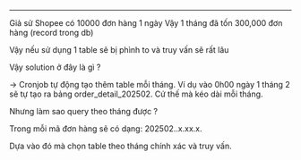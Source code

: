 
---
Giả sử Shopee có 10000 đơn hàng 1 ngày
Vậy 1 tháng đã tốn 300,000 đơn hàng (record trong db)

Vậy nếu sử dụng 1 table sẽ bị phình to và truy vấn sẽ rất lâu

Vậy solution ở đây là gì ?

-> Cronjob tự động tạo thêm table mỗi tháng. Ví dụ vào 0h00 ngày 1 tháng 2 sẽ tự tạo ra bảng order_detail_202502.
Cứ thế mà kéo dài mỗi tháng.

Nhưng làm sao query theo tháng được ?

Trong mỗi mã đơn hàng sẽ có dạng: 202502..x.xx.x.

Dựa vào đó mà chọn table theo tháng chính xác và truy vấn.
